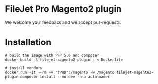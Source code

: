 # FileJet Pro Magento2 plugin

We welcome your feedback and we accept pull-requests.


# Installation

```
# build the image with PHP 5.6 and composer
docker build -t filejet-magento2-plugin - < Dockerfile

# install vendors
docker run -it --rm -v "$PWD":/magento -w /magento filejet-magento2-plugin composer install --no-dev --no-autoloader
```
